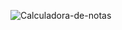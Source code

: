![Calculadora-de-notas](https://github.com/jonata1200/Calculadora-de-Notas-Kotlin/assets/106604675/498757ae-9490-449a-af31-b0559e64765a)
